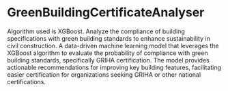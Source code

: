 # GreenBuildingCertificateAnalyser
Algorithm used is XGBoost.
Analyze the compliance of building specifications with green building standards to enhance sustainability in civil construction.
A data-driven machine learning model that leverages the XGBoost algorithm to evaluate the probability of compliance with green building standards, specifically GRIHA certification. 
The model provides actionable recommendations for improving key building features, facilitating easier certification for organizations seeking GRIHA or other national certifications.
